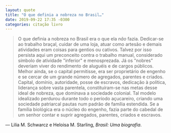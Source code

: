 ```yaml
---
layout: quote
title: "O que definia a nobreza no Brasil…"
date: 2019-09-22 17:35 -0300
categories: citação livro
---
```

>O que definia a nobreza no Brasil era o que ela _não_ fazia. Dedicar-se ao trabalho braçal, cuidar de uma loja, atuar como artesão e demais atividades eram coisas para gentios ou cativos. Talvez por isso persista aqui um preconceito contra o trabalho manual, considerado símbolo de atividade "inferior" e menosprezada. Já os "nobres" deveriam viver do rendimento de aluguéis e de cargos públicos. Melhor ainda, se o capital permitisse, era ser proprietário de engenho e se cercar de um grande número de agregados, parentes e criados. Capital, domínio, autoridade, posse de escravos, dedicação à política, liderança sobre vasta parentela, constituíram-se nas metas desse ideal de nobreza, que dominava a sociedade colonial. Tal modelo idealizado perdurou durante todo o período açucareiro, criando uma sociedade patriarcal pautas num padrão de família estendida. Se a família biológica era o núcleo do engenho, fazia parte do cabedal de um senhor contar e suprir agregados, parentes, criados e escravos.

— Lilia M. Schwarcz e Heloisa M. Starling, _Brasil: Uma biografia_.
